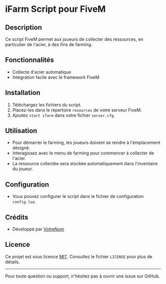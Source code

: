 # iFarm Script pour FiveM

## Description
Ce script FiveM permet aux joueurs de collecter des ressources, en particulier de l'acier, à des fins de farming.

## Fonctionnalités
- Collecte d'acier automatique
- Intégration facile avec le framework FiveM

## Installation
1. Téléchargez les fichiers du script.
2. Placez-les dans le répertoire `resources` de votre serveur FiveM.
3. Ajoutez `start ifarm` dans votre fichier `server.cfg`.

## Utilisation
- Pour démarrer le farming, les joueurs doivent se rendre à l'emplacement désigné.
- Interagissez avec le menu de farming pour commencer à collecter de l'acier.
- La ressource collectée sera stockée automatiquement dans l'inventaire du joueur.

## Configuration
- Vous pouvez configurer le script dans le fichier de configuration `config.lua`.

## Crédits
- Développé par [VotreNom](lien-vers-votre-profil-github)

## Licence
Ce projet est sous licence [MIT](https://opensource.org/licenses/MIT). Consultez le fichier `LICENSE` pour plus de détails.

---
Pour toute question ou support, n'hésitez pas à ouvrir une issue sur GitHub.
